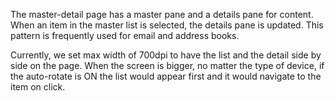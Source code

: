 The master-detail page has a master pane and a details pane for content. When an item in the master list is selected, the details pane is updated. This pattern is frequently used for email and address books.

Currently, we set max width of 700dpi to have the list and the detail side by side on the page. When the screen is bigger, no matter the type of device, if the auto-rotate is ON the list would appear first and it would navigate to the item on click.
